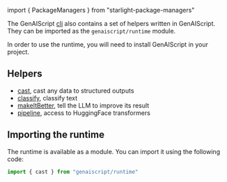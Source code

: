 import { PackageManagers } from "starlight-package-managers"

The GenAIScript [cli](/genaiscript/reference/cli) also contains
a set of helpers written in GenAIScript. They can be imported
as the `genaiscript/runtime` module.

In order to use the runtime, you will need to install GenAIScript
in your project.

<PackageManagers pkg="genaiscript" dev />

## Helpers

- [cast](/genaiscript/reference/scripts/cast), cast any data to structured outputs
- [classify](/genaiscript/reference/scripts/classify), classify text
- [makeItBetter](/genaiscript/guides/make-it-better), tell the LLM to improve its result
- [pipeline](/genaiscript/guides/transformers-js), access to HuggingFace transformers

## Importing the runtime

The runtime is available as a module. You can import it
using the following code:

```js
import { cast } from "genaiscript/runtime"
```